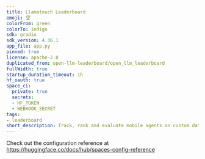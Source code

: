 ```yaml
---
title: Llamatouch Leaderboard
emoji: 🏆
colorFrom: green
colorTo: indigo
sdk: gradio
sdk_version: 4.36.1
app_file: app.py
pinned: true
license: apache-2.0
duplicated_from: open-llm-leaderboard/open_llm_leaderboard
fullWidth: true
startup_duration_timeout: 1h
hf_oauth: true
space_ci:
  private: true
  secrets:
  - HF_TOKEN
  - WEBHOOK_SECRET
tags:
- leaderboard
short_description: Track, rank and evaluate mobile agents on custom datasets
---
```


Check out the configuration reference at https://huggingface.co/docs/hub/spaces-config-reference